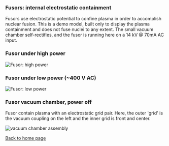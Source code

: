 ### Fusors: internal electrostatic containment

Fusors use electrostatic potential to confine plasma in order to accomplish nuclear fusion.
This is a demo model, built only to display the plasma containment and does not fuse nuclei
to any extent.  The small vacuum chamber self-rectifies, and the fusor is running here on a
14 kV @ 70mA AC input.  

### Fusor under high power 

![Fusor: high power]({{https://blbadger.github.io}}fusor_images/fusor-1-1.png)


### Fusor under low power (~400 V AC)

![Fusor: low power]({{https://blbadger.github.io}}fusor_images/fusor-2.png)


### Fusor vacuum chamber, power off

Fusor contain plasma with an electrostatic grid pair.  Here, the outer 'grid' is the 
vacuum coupling on the left and the inner grid is front and center.

![vacuum chamber assembly]({{https://blbadger.github.io}}fusor_images/fusor-3.png)

[Back to home page](https://blbadger.github.io/)
